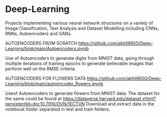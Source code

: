 # Deep-Learning

Projects implementing various neural network structures on a variety of Image Classification, Text Analysis and Dataset Modelling including CNNs, RNNs, Autoencoders and GANs.


AUTOENCODERS FROM SCRATCH
https://github.com/akhil9650/Deep-Learning/blob/main/Autoencoders.ipynb

Use of Autoencoders to generate digits from MNIST data, going through multiple iterations of training epochs to generate believable images that perform well on the RMSE criteria.

AUTOENCODERS FOR FLOWERS DATA
https://github.com/akhil9650/Deep-Learning/blob/main/autoencoder_flowers.ipynb

Useof Autoencoders to generate flowers from MNIST data. 
The dataset for the same could be found at https://dataverse.harvard.edu/dataset.xhtml?persistentId=doi:10.7910/DVN/1ECTVN
Download and extract data in the notebook folder separated in test and train folders.

